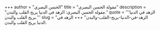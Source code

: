 +++
author = "الحسن البصري"
title = "مقولة الحسن البصري"
description = "مقولة الحسن البصري: الزهد في الدنيا يريح القلب والبدن."
quote = '''الزهد في الدنيا يريح القلب والبدن.''' 
slug = "الزهد-في-الدنيا-يريح-القلب-والبدن"
+++
الزهد في الدنيا يريح القلب والبدن.
